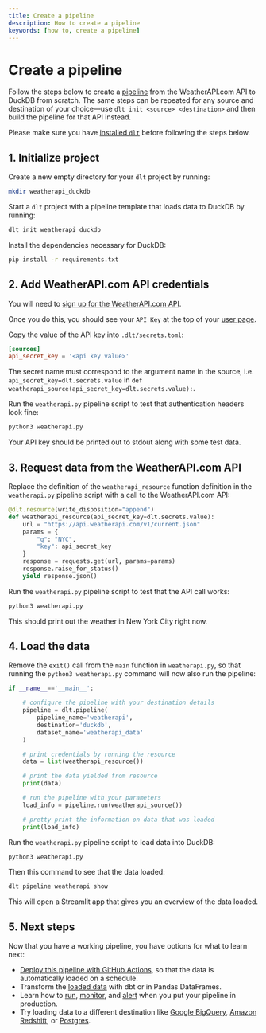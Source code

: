 ```yaml
---
title: Create a pipeline
description: How to create a pipeline
keywords: [how to, create a pipeline]
---
```


# Create a pipeline

Follow the steps below to create a [pipeline](../general-usage/glossary.md#pipeline) from the
WeatherAPI.com API to DuckDB from scratch. The same steps can be repeated for any source and
destination of your choice—use `dlt init <source> <destination>` and then build the pipeline for
that API instead.

Please make sure you have [installed `dlt`](../reference/installation.mdx) before following the
steps below.

## 1. Initialize project

Create a new empty directory for your `dlt` project by running:

```bash
mkdir weatherapi_duckdb
```

Start a `dlt` project with a pipeline template that loads data to DuckDB by running:

```bash
dlt init weatherapi duckdb
```

Install the dependencies necessary for DuckDB:

```bash
pip install -r requirements.txt
```

## 2. Add WeatherAPI.com API credentials

You will need to [sign up for the WeatherAPI.com API](https://www.weatherapi.com/signup.aspx).

Once you do this, you should see your `API Key` at the top of your
[user page](https://www.weatherapi.com/my/).

Copy the value of the API key into `.dlt/secrets.toml`:

```toml
[sources]
api_secret_key = '<api key value>'
```

The secret name must correspond to the argument name in the source, i.e.
`api_secret_key=dlt.secrets.value` in `def weatherapi_source(api_secret_key=dlt.secrets.value):`.

Run the `weatherapi.py` pipeline script to test that authentication headers look fine:

```bash
python3 weatherapi.py
```

Your API key should be printed out to stdout along with some test data.

## 3. Request data from the WeatherAPI.com API

Replace the definition of the `weatherapi_resource` function definition in the `weatherapi.py`
pipeline script with a call to the WeatherAPI.com API:

```python
@dlt.resource(write_disposition="append")
def weatherapi_resource(api_secret_key=dlt.secrets.value):
    url = "https://api.weatherapi.com/v1/current.json"
    params = {
        "q": "NYC",
        "key": api_secret_key
    }
    response = requests.get(url, params=params)
    response.raise_for_status()
    yield response.json()
```

Run the `weatherapi.py` pipeline script to test that the API call works:

```bash
python3 weatherapi.py
```

This should print out the weather in New York City right now.

## 4. Load the data

Remove the `exit()` call from the `main` function in `weatherapi.py`, so that running the
`python3 weatherapi.py` command will now also run the pipeline:

```python
if __name__=='__main__':

    # configure the pipeline with your destination details
    pipeline = dlt.pipeline(
        pipeline_name='weatherapi',
        destination='duckdb',
        dataset_name='weatherapi_data'
    )

    # print credentials by running the resource
    data = list(weatherapi_resource())

    # print the data yielded from resource
    print(data)

    # run the pipeline with your parameters
    load_info = pipeline.run(weatherapi_source())

    # pretty print the information on data that was loaded
    print(load_info)
```

Run the `weatherapi.py` pipeline script to load data into DuckDB:

```bash
python3 weatherapi.py
```

Then this command to see that the data loaded:

```bash
dlt pipeline weatherapi show
```

This will open a Streamlit app that gives you an overview of the data loaded.

## 5. Next steps

Now that you have a working pipeline, you have options for what to learn next:

- [Deploy this pipeline with GitHub Actions](deploy-a-pipeline/deploy-with-github-actions), so that
  the data is automatically loaded on a schedule.
- Transform the [loaded data](../dlt-ecosystem/transformations/transforming-the-data) with dbt or in
  Pandas DataFrames.
- Learn how to [run](../running-in-production/running.md),
  [monitor](../running-in-production/monitoring.md), and
  [alert](../running-in-production/alerting.md) when you put your pipeline in production.
- Try loading data to a different destination like
  [Google BigQuery](../dlt-ecosystem/destinations/bigquery.md),
  [Amazon Redshift](../dlt-ecosystem/destinations/redshift.md), or
  [Postgres](../dlt-ecosystem/destinations/postgres.md).
